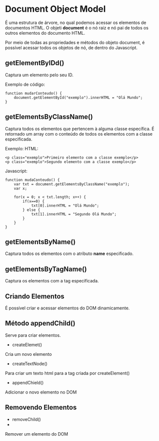 # Document Object Model

É uma estrutura de árvore, no qual podemos acessar os elementos de documentos HTML. O objeti <b>document</b> é o nó raiz e nó pai de todos os outros elementos do documento HTML.

Por meio de todas as propriedades e métodos do objeto document, é possível acessar todos os objetos de nó, de dentro do Javascript.

## getElementByIDd()

Captura um elemento pelo seu ID.

Exemplo de código:
```
function mudarConteudo() {
    document.getElementById("exemplo").innerHTML = "Olá Mundo";
}
```

## getElementsByClassName()

Captura todos os elementos que pertencem à alguma classe específica. É retornado um array com o conteúdo de todos os elementos com a classe especificada.

Exemplo:
HTML:
```
<p class="exemplo">Primeiro elemento com a classe exemplo</p>
<p class="exemplo">Segundo elemento com a classe exemplo</p>
```

Javascript:
```
function mudaConteudo() {
    var txt = document.getElementsByClassName("exemplo");
    var x;

    for(x = 0; x < txt.length; x++) {
        if(x==0) {
            txt[0].innerHTML = "Olá Mundo";
        } else {
            txt[1].innerHTML = "Segundo Olá Mundo";
        }
    }
}
```

## getElementsByName()

Captura todos os elementos com o atributo <b>name</b> especificado.

## getElementsByTagName()

Captura os elementos com a tag especificada.


## Criando Elementos

É possível criar e acessar elementos do DOM dinamicamente.

## Método appendChild()

Serve para criar elementos.

* createElemet()

Cria um novo elemento

* createTextNode()

Para criar um texto html para a tag criada por createElement()

* appendChield()

Adicionar o novo elemento no DOM

## Removendo Elementos

* removeChild()
* 
Remover um elemento do DOM

